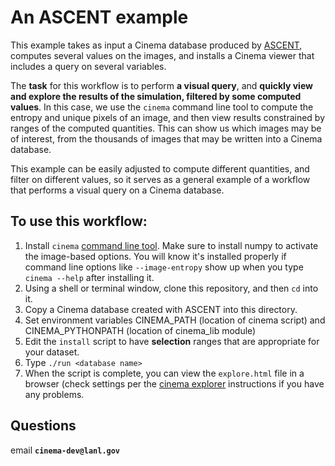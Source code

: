 # An ASCENT example

This example takes as input a Cinema database produced by [ASCENT](https://github.com/Alpine-DAV/ascent), computes several values on the images, and installs a Cinema viewer that includes a query on several variables.

The **task** for this workflow is to perform **a visual query**, and **quickly view and explore the results of the simulation, filtered by some computed values**. In this case, we use the `cinema` command line tool to compute the entropy and unique pixels of an image, and then view results constrained by ranges of the computed quantities. This can show us which images may be of interest, from the thousands of images that may be written into a Cinema database. 

This example can be easily adjusted to compute different quantities, and filter on different values, so it serves as a general example of a workflow that performs a visual query on a Cinema database.

## To use this workflow:

1. Install `cinema` [command line tool](https://github.com/cinemascience/cinema_lib). Make sure to install numpy to activate the image-based options. You will know it's installed properly if command line options like `--image-entropy` show up when you type `cinema --help` after installing it.
2. Using a shell or terminal window, clone this repository, and then `cd` into it.
3. Copy a Cinema database created with ASCENT into this directory.
4. Set environment variables CINEMA_PATH (location of cinema script) and CINEMA_PYTHONPATH (location of cinema_lib module)
5. Edit the `install` script to have **selection** ranges that are appropriate for your dataset.
6. Type `./run <database name>`
7. When the script is complete, you can view the `explore.html` file in a browser (check settings per the [cinema explorer](https://github.com/cinemascience/cinema_explorer) instructions if you have any problems.

## Questions

email **`cinema-dev@lanl.gov`**



